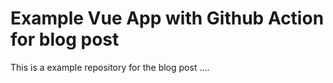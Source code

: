 # Example Vue App with Github Action for blog post

This is a example repository for the blog post ....

